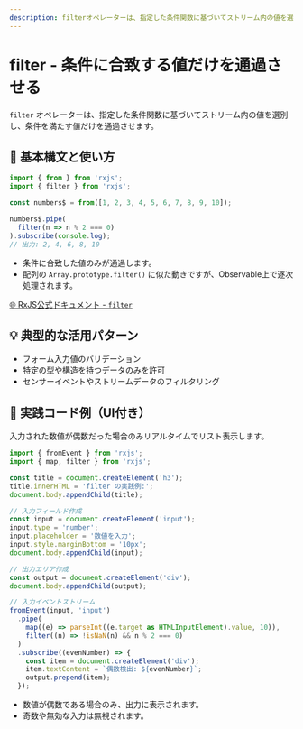 ```yaml
---
description: filterオペレーターは、指定した条件関数に基づいてストリーム内の値を選別し、条件を満たす値だけを通過させます。フォーム入力のバリデーションや特定条件のデータ抽出など、不要なデータを除外してストリームを効率化します。
---
```


# filter - 条件に合致する値だけを通過させる

`filter` オペレーターは、指定した条件関数に基づいてストリーム内の値を選別し、条件を満たす値だけを通過させます。

## 🔰 基本構文と使い方

```ts
import { from } from 'rxjs';
import { filter } from 'rxjs';

const numbers$ = from([1, 2, 3, 4, 5, 6, 7, 8, 9, 10]);

numbers$.pipe(
  filter(n => n % 2 === 0)
).subscribe(console.log);
// 出力: 2, 4, 6, 8, 10
```

- 条件に合致した値のみが通過します。
- 配列の `Array.prototype.filter()` に似た動きですが、Observable上で逐次処理されます。

[🌐 RxJS公式ドキュメント - `filter`](https://rxjs.dev/api/operators/filter)

## 💡 典型的な活用パターン

- フォーム入力値のバリデーション
- 特定の型や構造を持つデータのみを許可
- センサーイベントやストリームデータのフィルタリング

## 🧠 実践コード例（UI付き）

入力された数値が偶数だった場合のみリアルタイムでリスト表示します。

```ts
import { fromEvent } from 'rxjs';
import { map, filter } from 'rxjs';

const title = document.createElement('h3');
title.innerHTML = 'filter の実践例:';
document.body.appendChild(title);

// 入力フィールド作成
const input = document.createElement('input');
input.type = 'number';
input.placeholder = '数値を入力';
input.style.marginBottom = '10px';
document.body.appendChild(input);

// 出力エリア作成
const output = document.createElement('div');
document.body.appendChild(output);

// 入力イベントストリーム
fromEvent(input, 'input')
  .pipe(
    map((e) => parseInt((e.target as HTMLInputElement).value, 10)),
    filter((n) => !isNaN(n) && n % 2 === 0)
  )
  .subscribe((evenNumber) => {
    const item = document.createElement('div');
    item.textContent = `偶数検出: ${evenNumber}`;
    output.prepend(item);
  });

```

- 数値が偶数である場合のみ、出力に表示されます。
- 奇数や無効な入力は無視されます。
